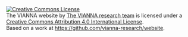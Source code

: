 
<a rel="license" href="http://creativecommons.org/licenses/by/4.0/">
<img alt="Creative Commons License" style="border-width:0" src="https://i.creativecommons.org/l/by/4.0/88x31.png" />
</a>
<br />
<span xmlns:dct="http://purl.org/dc/terms/" property="dct:title">The VIANNA website</span> by <a xmlns:cc="http://creativecommons.org/ns#" href="http://vianna.de" property="cc:attributionName" rel="cc:attributionURL">The VIANNA research team</a> is licensed under a <a rel="license" href="http://creativecommons.org/licenses/by/4.0/">Creative Commons Attribution 4.0 International License</a>.<br />Based on a work at <a xmlns:dct="http://purl.org/dc/terms/" href="https://github.com/vianna-research/website" rel="dct:source">https://github.com/vianna-research/website</a>.
